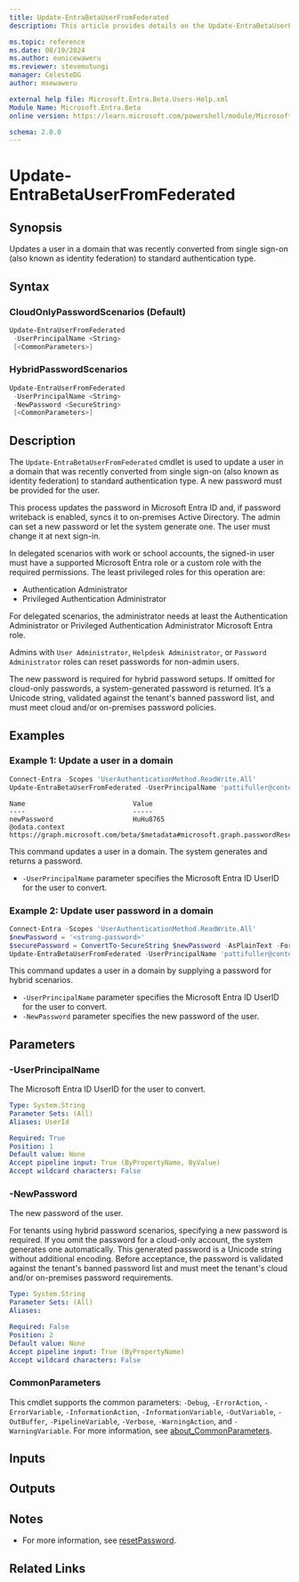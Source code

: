 ```yaml
---
title: Update-EntraBetaUserFromFederated
description: This article provides details on the Update-EntraBetaUserFromFederated command.

ms.topic: reference
ms.date: 08/19/2024
ms.author: eunicewaweru
ms.reviewer: stevemutungi
manager: CelesteDG
author: msewaweru

external help file: Microsoft.Entra.Beta.Users-Help.xml
Module Name: Microsoft.Entra.Beta
online version: https://learn.microsoft.com/powershell/module/Microsoft.Entra.Beta/Update-EntraBetaUserFromFederated

schema: 2.0.0
---
```


# Update-EntraBetaUserFromFederated

## Synopsis

Updates a user in a domain that was recently converted from single sign-on (also known as identity federation) to standard authentication type.

## Syntax

### CloudOnlyPasswordScenarios (Default)

```powershell
Update-EntraUserFromFederated
 -UserPrincipalName <String>
 [<CommonParameters>]
```

### HybridPasswordScenarios

```powershell
Update-EntraUserFromFederated
 -UserPrincipalName <String>
 -NewPassword <SecureString>
 [<CommonParameters>]
```

## Description

The `Update-EntraBetaUserFromFederated` cmdlet is used to update a user in a domain that was recently converted from single sign-on (also known as identity federation) to standard authentication type. A new password must be provided for the user.

This process updates the password in Microsoft Entra ID and, if password writeback is enabled, syncs it to on-premises Active Directory. The admin can set a new password or let the system generate one. The user must change it at next sign-in.

In delegated scenarios with work or school accounts, the signed-in user must have a supported Microsoft Entra role or a custom role with the required permissions. The least privileged roles for this operation are:

- Authentication Administrator
- Privileged Authentication Administrator

For delegated scenarios, the administrator needs at least the Authentication Administrator or Privileged Authentication Administrator Microsoft Entra role.

Admins with `User Administrator`, `Helpdesk Administrator`, or `Password Administrator` roles can reset passwords for non-admin users.

The new password is required for hybrid password setups. If omitted for cloud-only passwords, a system-generated password is returned. It’s a Unicode string, validated against the tenant's banned password list, and must meet cloud and/or on-premises password policies.

## Examples

### Example 1: Update a user in a domain

```powershell
Connect-Entra -Scopes 'UserAuthenticationMethod.ReadWrite.All'
Update-EntraBetaUserFromFederated -UserPrincipalName 'pattifuller@contoso.com'
```

```Output
Name                           Value
----                           -----
newPassword                    HuHu8765
@odata.context                 https://graph.microsoft.com/beta/$metadata#microsoft.graph.passwordResetResponse
```

This command updates a user in a domain. The system generates and returns a password.

- `-UserPrincipalName` parameter specifies the Microsoft Entra ID UserID for the user to convert.

### Example 2: Update user password in a domain

```powershell
Connect-Entra -Scopes 'UserAuthenticationMethod.ReadWrite.All'
$newPassword = '<strong-password>'
$securePassword = ConvertTo-SecureString $newPassword -AsPlainText -Force
Update-EntraBetaUserFromFederated -UserPrincipalName 'pattifuller@contoso.com' -NewPassword $securePassword
```

This command updates a user in a domain by supplying a password for hybrid scenarios.

- `-UserPrincipalName` parameter specifies the Microsoft Entra ID UserID for the user to convert.
- `-NewPassword` parameter specifies the new password of the user.

## Parameters

### -UserPrincipalName

The Microsoft Entra ID UserID for the user to convert.

```yaml
Type: System.String
Parameter Sets: (All)
Aliases: UserId

Required: True
Position: 1
Default value: None
Accept pipeline input: True (ByPropertyName, ByValue)
Accept wildcard characters: False
```

### -NewPassword

The new password of the user.

For tenants using hybrid password scenarios, specifying a new password is required. If you omit the password for a cloud-only account, the system generates one automatically. This generated password is a Unicode string without additional encoding. Before acceptance, the password is validated against the tenant's banned password list and must meet the tenant's cloud and/or on-premises password requirements.

```yaml
Type: System.String
Parameter Sets: (All)
Aliases:

Required: False
Position: 2
Default value: None
Accept pipeline input: True (ByPropertyName)
Accept wildcard characters: False
```

### CommonParameters

This cmdlet supports the common parameters: `-Debug`, `-ErrorAction`, `-ErrorVariable`, `-InformationAction`, `-InformationVariable`, `-OutVariable`, `-OutBuffer`, `-PipelineVariable`, `-Verbose`, `-WarningAction`, and `-WarningVariable`. For more information, see [about_CommonParameters](https://go.microsoft.com/fwlink/?LinkID=113216).

## Inputs

## Outputs

## Notes

- For more information, see [resetPassword](https://learn.microsoft.com/graph/api/authenticationmethod-resetpassword).

## Related Links
